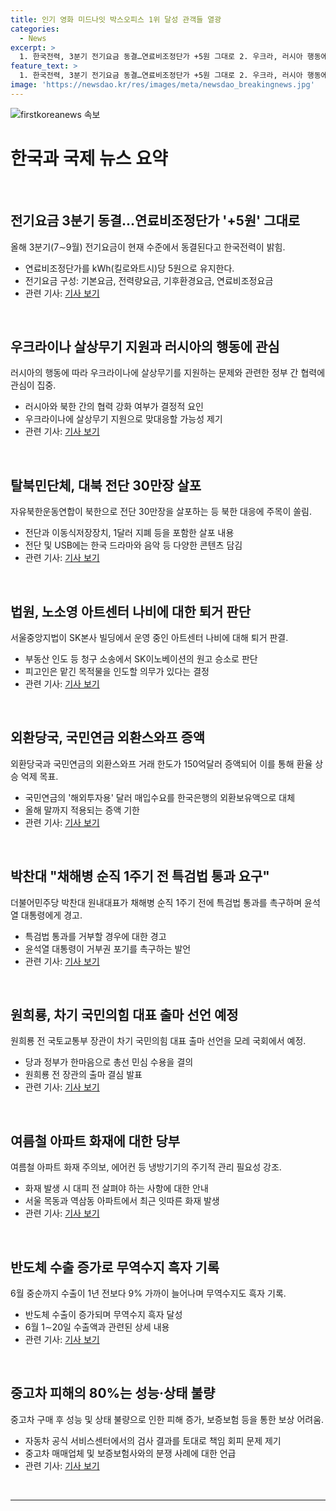 ```yaml
---
title: 인기 영화 미드나잇 박스오피스 1위 달성 관객들 열광
categories:
  - News
excerpt: >
  1. 한국전력, 3분기 전기요금 동결…연료비조정단가 +5원 그대로 2. 우크라, 러시아 행동에 달려… K-방산 대기중 3. 탈북민단체, 어젯밤 대북 전단 30만장 살포 4. 법원, 노소영 아트센터 나비 퇴거 판단 5. 외환당국, 국민연금 외환스와프 증액…환율상승 억제 6. 박찬대 채해병 순직 1주기전 특검법 통과 7. 원희룡, 모레 국회서 與대표 출마선언 8. 여름철 유독많은 아파트 화재…에어컨 관리 당부 9. 6월 중순까지 수출 9%↑…반도체 50% 늘어 10. 중고차 피해 80%는 성능·상태 불량
feature_text: >
  1. 한국전력, 3분기 전기요금 동결…연료비조정단가 +5원 그대로 2. 우크라, 러시아 행동에 달려… K-방산 대기중 3. 탈북민단체, 어젯밤 대북 전단 30만장 살포 4. 법원, 노소영 아트센터 나비 퇴거 판단 5. 외환당국, 국민연금 외환스와프 증액…환율상승 억제 6. 박찬대 채해병 순직 1주기전 특검법 통과 7. 원희룡, 모레 국회서 與대표 출마선언 8. 여름철 유독많은 아파트 화재…에어컨 관리 당부 9. 6월 중순까지 수출 9%↑…반도체 50% 늘어 10. 중고차 피해 80%는 성능·상태 불량
image: 'https://newsdao.kr/res/images/meta/newsdao_breakingnews.jpg'
---
```


<p><img src="https://newsdao.kr/res/images/meta/newsdao_breakingnews.jpg" alt="firstkoreanews 속보" /></p>

<h1>한국과 국제 뉴스 요약</h1>

<p data-ke-size="size16">&nbsp;</p>

<h2 data-ke-size="size26">전기요금 3분기 동결...연료비조정단가 '+5원' 그대로</h2>

<p data-ke-size="size16">올해 3분기(7∼9월) 전기요금이 현재 수준에서 동결된다고 한국전력이 밝힘.</p>

<ul>
<li>연료비조정단가를 kWh(킬로와트시)당 5원으로 유지한다.</li>
<li>전기요금 구성: 기본요금, 전력량요금, 기후환경요금, 연료비조정요금</li>
<li>관련 기사: <a href="https://www.yna.co.kr/view/AKR20240621026800003">기사 보기</a></li>
</ul>

<p data-ke-size="size16">&nbsp;</p>

<h2 data-ke-size="size26">우크라이나 살상무기 지원과 러시아의 행동에 관심</h2>

<p data-ke-size="size16">러시아의 행동에 따라 우크라이나에 살상무기를 지원하는 문제와 관련한 정부 간 협력에 관심이 집중.</p>

<ul>
<li>러시아와 북한 간의 협력 강화 여부가 결정적 요인</li>
<li>우크라이나에 살상무기 지원으로 맞대응할 가능성 제기</li>
<li>관련 기사: <a href="https://www.yna.co.kr/view/AKR20240621024700504">기사 보기</a></li>
</ul>

<p data-ke-size="size16">&nbsp;</p>

<h2 data-ke-size="size26">탈북민단체, 대북 전단 30만장 살포</h2>

<p data-ke-size="size16">자유북한운동연합이 북한으로 전단 30만장을 살포하는 등 북한 대응에 주목이 쏠림.</p>

<ul>
<li>전단과 이동식저장장치, 1달러 지폐 등을 포함한 살포 내용</li>
<li>전단 및 USB에는 한국 드라마와 음악 등 다양한 콘텐츠 담김</li>
<li>관련 기사: <a href="https://www.yna.co.kr/view/AKR20240621032300504">기사 보기</a></li>
</ul>

<p data-ke-size="size16">&nbsp;</p>

<h2 data-ke-size="size26">법원, 노소영 아트센터 나비에 대한 퇴거 판단</h2>

<p data-ke-size="size16">서울중앙지법이 SK본사 빌딩에서 운영 중인 아트센터 나비에 대해 퇴거 판결.</p>

<ul>
<li>부동산 인도 등 청구 소송에서 SK이노베이션의 원고 승소로 판단</li>
<li>피고인은 맡긴 목적물을 인도할 의무가 있다는 결정</li>
<li>관련 기사: <a href="https://www.yna.co.kr/view/AKR20240621017251004">기사 보기</a></li>
</ul>

<p data-ke-size="size16">&nbsp;</p>

<h2 data-ke-size="size26">외환당국, 국민연금 외환스와프 증액</h2>

<p data-ke-size="size16">외환당국과 국민연금의 외환스와프 거래 한도가 150억달러 증액되어 이를 통해 환율 상승 억제 목표.</p>

<ul>
<li>국민연금의 '해외투자용' 달러 매입수요를 한국은행의 외환보유액으로 대체</li>
<li>올해 말까지 적용되는 증액 기한</li>
<li>관련 기사: <a href="https://www.yna.co.kr/view/AKR20240621045451002">기사 보기</a></li>
</ul>

<p data-ke-size="size16">&nbsp;</p>

<h2 data-ke-size="size26">박찬대 "채해병 순직 1주기 전 특검법 통과 요구"</h2>

<p data-ke-size="size16">더불어민주당 박찬대 원내대표가 채해병 순직 1주기 전에 특검법 통과를 촉구하며 윤석열 대통령에게 경고.</p>

<ul>
<li>특검법 통과를 거부할 경우에 대한 경고</li>
<li>윤석열 대통령이 거부권 포기를 촉구하는 발언</li>
<li>관련 기사: <a href="https://www.yna.co.kr/view/AKR20240621047800001">기사 보기</a></li>
</ul>

<p data-ke-size="size16">&nbsp;</p>

<h2 data-ke-size="size26">원희룡, 차기 국민의힘 대표 출마 선언 예정</h2>

<p data-ke-size="size16">원희룡 전 국토교통부 장관이 차기 국민의힘 대표 출마 선언을 모레 국회에서 예정.</p>

<ul>
<li>당과 정부가 한마음으로 총선 민심 수용을 결의</li>
<li>원희룡 전 장관의 출마 결심 발표</li>
<li>관련 기사: <a href="https://www.yna.co.kr/view/AKR20240621040900001">기사 보기</a></li>
</ul>

<p data-ke-size="size16">&nbsp;</p>

<h2 data-ke-size="size26">여름철 아파트 화재에 대한 당부</h2>

<p data-ke-size="size16">여름철 아파트 화재 주의보, 에어컨 등 냉방기기의 주기적 관리 필요성 강조.</p>

<ul>
<li>화재 발생 시 대피 전 살펴야 하는 사항에 대한 안내</li>
<li>서울 목동과 역삼동 아파트에서 최근 잇따른 화재 발생</li>
<li>관련 기사: <a href="https://www.yna.co.kr/view/AKR20240620155800530">기사 보기</a></li>
</ul>

<p data-ke-size="size16">&nbsp;</p>

<h2 data-ke-size="size26">반도체 수출 증가로 무역수지 흑자 기록</h2>

<p data-ke-size="size16">6월 중순까지 수출이 1년 전보다 9% 가까이 늘어나며 무역수지도 흑자 기록.</p>

<ul>
<li>반도체 수출이 증가되며 무역수지 흑자 달성</li>
<li>6월 1∼20일 수출액과 관련된 상세 내용</li>
<li>관련 기사: <a href="https://www.yna.co.kr/view/AKR20240621043900002">기사 보기</a></li>
</ul>

<p data-ke-size="size16">&nbsp;</p>

<h2 data-ke-size="size26">중고차 피해의 80%는 성능·상태 불량</h2>

<p data-ke-size="size16">중고차 구매 후 성능 및 상태 불량으로 인한 피해 증가, 보증보험 등을 통한 보상 어려움.</p>

<ul>
<li>자동차 공식 서비스센터에서의 검사 결과를 토대로 책임 회피 문제 제기</li>
<li>중고차 매매업체 및 보증보험사와의 분쟁 사례에 대한 언급</li>
<li>관련 기사: <a href="https://www.yna.co.kr/view/AKR20240620128200030">기사 보기</a></li>
</ul>

<p data-ke-size="size16">&nbsp;</p>

<hr>

<p data-ke-size="size16">&nbsp;</p>

